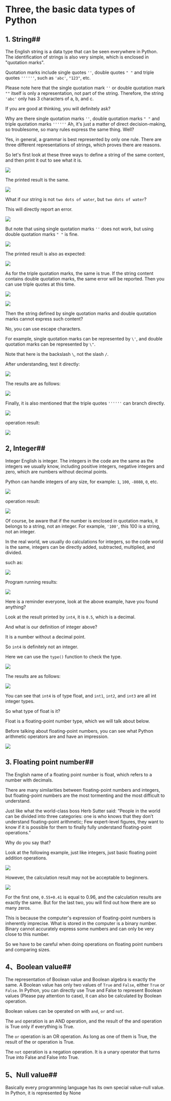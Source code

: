 # Three, the basic data types of Python #

## 1. String##

The English string is a data type that can be seen everywhere in Python. The identification of strings is also very simple, which is enclosed in "quotation marks".

Quotation marks include single quotes `''`, double quotes `" "` and triple quotes `''''''`, such as `'abc'`, `"123"`, etc.

Please note here that the single quotation mark `''` or double quotation mark `""` itself is only a representation, not part of the string. Therefore, the string `'abc'` only has 3 characters of a, b, and c.

If you are good at thinking, you will definitely ask?

Why are there single quotation marks `''`, double quotation marks `" "` and triple quotation marks `''''''` Ah, it's just a matter of direct decision-making, so troublesome, so many rules express the same thing. Well?

Yes, in general, a grammar is best represented by only one rule. There are three different representations of strings, which proves there are reasons.

So let's first look at these three ways to define a string of the same content, and then print it out to see what it is.

![](http://twowaterimage.oss-cn-beijing.aliyuncs.com/2019-08-29-071320.png)

The printed result is the same.

![](http://twowaterimage.oss-cn-beijing.aliyuncs.com/2019-08-29-071403.png)

What if our string is not `two dots of water`, but `two dots of water`?

This will directly report an error.

![](http://twowaterimage.oss-cn-beijing.aliyuncs.com/2019-08-29-071800.png)

But note that using single quotation marks `''` does not work, but using double quotation marks `" "` is fine.

![](http://twowaterimage.oss-cn-beijing.aliyuncs.com/2019-08-29-072459.png)

The printed result is also as expected:

![](http://twowaterimage.oss-cn-beijing.aliyuncs.com/2019-08-29-072523.png)

As for the triple quotation marks, the same is true. If the string content contains double quotation marks, the same error will be reported. Then you can use triple quotes at this time.

![](http://twowaterimage.oss-cn-beijing.aliyuncs.com/2019-08-29-072701.png)

![](http://twowaterimage.oss-cn-beijing.aliyuncs.com/2019-08-29-072829.png)

Then the string defined by single quotation marks and double quotation marks cannot express such content?

No, you can use escape characters.

For example, single quotation marks can be represented by `\'`, and double quotation marks can be represented by `\"`.

Note that here is the backslash `\`, not the slash `/`.

After understanding, test it directly:

![](http://twowaterimage.oss-cn-beijing.aliyuncs.com/2019-08-29-073544.png)

The results are as follows:

![](http://twowaterimage.oss-cn-beijing.aliyuncs.com/2019-08-29-073601.png)

Finally, it is also mentioned that the triple quotes `''''''` can branch directly.

![](http://twowaterimage.oss-cn-beijing.aliyuncs.com/2019-08-29-074157.png)

operation result:

![](http://twowaterimage.oss-cn-beijing.aliyuncs.com/2019-08-29-074209.png)






## 2, Integer##

Integer English is integer. The integers in the code are the same as the integers we usually know, including positive integers, negative integers and zero, which are numbers without decimal points.

Python can handle integers of any size, for example: `1`, `100`, `-8080`, `0`, etc.

![](http://twowaterimage.oss-cn-beijing.aliyuncs.com/2019-08-29-075017.png)

operation result:

![](http://twowaterimage.oss-cn-beijing.aliyuncs.com/2019-08-29-075046.png)

Of course, be aware that if the number is enclosed in quotation marks, it belongs to a string, not an integer. For example, `'100'`, this 100 is a string, not an integer.

In the real world, we usually do calculations for integers, so the code world is the same, integers can be directly added, subtracted, multiplied, and divided.

such as:

![](http://twowaterimage.oss-cn-beijing.aliyuncs.com/2019-08-29-075748.png)

Program running results:

![](http://twowaterimage.oss-cn-beijing.aliyuncs.com/2019-08-29-075806.png)

Here is a reminder everyone, look at the above example, have you found anything?

Look at the result printed by `int4`, it is `0.5`, which is a decimal.

And what is our definition of integer above?

It is a number without a decimal point.

So `int4` is definitely not an integer.

Here we can use the `type()` function to check the type.

![](http://twowaterimage.oss-cn-beijing.aliyuncs.com/2019-08-30-032745.png)

The results are as follows:

![](http://twowaterimage.oss-cn-beijing.aliyuncs.com/2019-08-30-032826.png)

You can see that `int4` is of type float, and `int1`, `int2`, and `int3` are all int integer types.

So what type of float is it?

Float is a floating-point number type, which we will talk about below.

Before talking about floating-point numbers, you can see what Python arithmetic operators are and have an impression.

![](http://twowaterimage.oss-cn-beijing.aliyuncs.com/2019-08-30-034538.png)





## 3. Floating point number##

The English name of a floating point number is float, which refers to a number with decimals.

There are many similarities between floating-point numbers and integers, but floating-point numbers are the most tormenting and the most difficult to understand.

Just like what the world-class boss Herb Sutter said: “People in the world can be divided into three categories: one is who knows that they don’t understand floating-point arithmetic; Few expert-level figures, they want to know if it is possible for them to finally fully understand floating-point operations."

Why do you say that?

Look at the following example, just like integers, just basic floating point addition operations.

![](http://twowaterimage.oss-cn-beijing.aliyuncs.com/2019-08-30-081702.png)

However, the calculation result may not be acceptable to beginners.

![](http://twowaterimage.oss-cn-beijing.aliyuncs.com/2019-08-30-081922.png)

For the first one, `0.55+0.41` is equal to 0.96, and the calculation results are exactly the same. But for the last two, you will find out how there are so many zeros.

This is because the computer's expression of floating-point numbers is inherently imprecise. What is stored in the computer is a binary number. Binary cannot accurately express some numbers and can only be very close to this number.

So we have to be careful when doing operations on floating point numbers and comparing sizes.




## 4、Boolean value##

The representation of Boolean value and Boolean algebra is exactly the same. A Boolean value has only two values ​​of `True` and `False`, either `True` or `False`. In Python, you can directly use True and False to represent Boolean values (Please pay attention to case), it can also be calculated by Boolean operation.

Boolean values ​​can be operated on with `and`, `or` and `not`.

The `and` operation is an AND operation, and the result of the and operation is True only if everything is True.

The `or` operation is an OR operation. As long as one of them is True, the result of the or operation is True.

The `not` operation is a negation operation. It is a unary operator that turns True into False and False into True.



## 5、Null value##

Basically every programming language has its own special value-null value. In Python, it is represented by None







